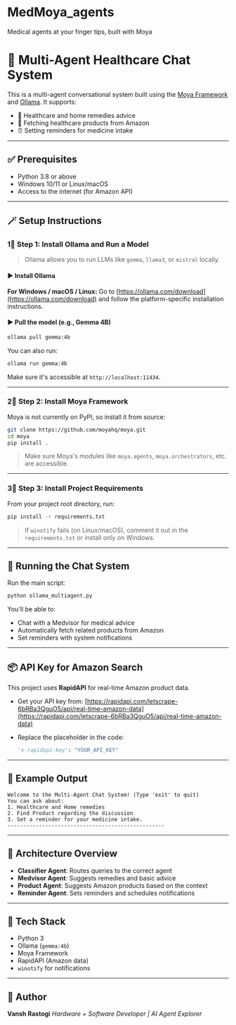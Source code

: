 # MedMoya_agents
Medical agents at your finger tips, built with Moya

# 🧠 Multi-Agent Healthcare Chat System

This is a multi-agent conversational system built using the [Moya Framework](https://github.com/moyahq/moya) and [Ollama](https://ollama.com). It supports:

* 💊 Healthcare and home remedies advice
* 🛒 Fetching healthcare products from Amazon
* ⏰ Setting reminders for medicine intake

---

## ✅ Prerequisites

* Python 3.8 or above
* Windows 10/11 or Linux/macOS
* Access to the internet (for Amazon API)

---

## 🪄 Setup Instructions

### 1⃣ Step 1: Install Ollama and Run a Model

> Ollama allows you to run LLMs like `gemma`, `llama3`, or `mistral` locally.

#### ▶ Install Ollama

**For Windows / macOS / Linux:**
Go to [https://ollama.com/download](https://ollama.com/download) and follow the platform-specific installation instructions.

#### ▶ Pull the model (e.g., Gemma 4B)

```bash
ollama pull gemma:4b
```

You can also run:

```bash
ollama run gemma:4b
```

Make sure it's accessible at `http://localhost:11434`.

---

### 2⃣ Step 2: Install Moya Framework

Moya is not currently on PyPI, so install it from source:

```bash
git clone https://github.com/moyahq/moya.git
cd moya
pip install .
```

> Make sure Moya's modules like `moya.agents`, `moya.orchestrators`, etc. are accessible.

---

### 3⃣ Step 3: Install Project Requirements

From your project root directory, run:

```bash
pip install -r requirements.txt
```

> If `winotify` fails (on Linux/macOS), comment it out in the `requirements.txt` or install only on Windows.

---

## 🚀 Running the Chat System

Run the main script:

```bash
python ollama_multiagent.py
```

You'll be able to:
* Chat with a Medvisor for medical advice
* Automatically fetch related products from Amazon
* Set reminders with system notifications

---

## 📦 API Key for Amazon Search

This project uses **RapidAPI** for real-time Amazon product data.

* Get your API key from: [https://rapidapi.com/letscrape-6bRBa3QguO5/api/real-time-amazon-data](https://rapidapi.com/letscrape-6bRBa3QguO5/api/real-time-amazon-data)
* Replace the placeholder in the code:

  ```python
  'x-rapidapi-key': "YOUR_API_KEY"
  ```

---

## 📸 Example Output

```
Welcome to the Multi-Agent Chat System! (Type 'exit' to quit)
You can ask about:
1. Healthcare and Home remedies
2. Find Product regarding the discussion
3. Set a reminder for your medicine intake.
--------------------------------------------------
```

---

## 🧠 Architecture Overview

* **Classifier Agent**: Routes queries to the correct agent
* **Medvisor Agent**: Suggests remedies and basic advice
* **Product Agent**: Suggests Amazon products based on the context
* **Reminder Agent**: Sets reminders and schedules notifications

---

## 💪 Tech Stack

* Python 3
* Ollama (`gemma:4b`)
* Moya Framework
* RapidAPI (Amazon data)
* `winotify` for notifications

---

## 👤 Author

**Vansh Rastogi** _Hardware + Software Developer | AI Agent Explorer_
